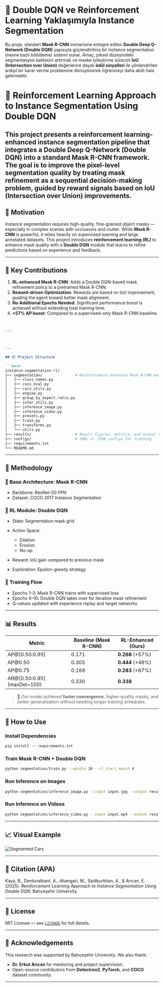 
# 🎯 Double DQN ve Reinforcement Learning Yaklaşımıyla Instance Segmentation

Bu proje, standart **Mask R-CNN** mimarisine entegre edilen **Double Deep Q-Network (Double DQN)** yapısıyla güçlendirilmiş bir instance segmentation (nesne bazlı bölütleme) sistemi sunar. Amaç, piksel düzeyindeki segmentasyon kalitesini artırmak ve maske iyileştirme sürecini **IoU (Intersection over Union)** değerlerine dayalı **ödül sinyalleri** ile yönlendirilen ardışıl bir karar verme problemine dönüştürerek öğrenmeyi daha akıllı hale getirmektir.


# 🎯 Reinforcement Learning Approach to Instance Segmentation Using Double DQN

This project presents a reinforcement learning-enhanced instance segmentation pipeline that integrates a **Double Deep Q-Network (Double DQN)** into a standard **Mask R-CNN** framework. The goal is to improve the pixel-level segmentation quality by treating mask refinement as a sequential decision-making problem, guided by **reward signals** based on **IoU (Intersection over Union)** improvements.
---
## 🧠 Motivation

Instance segmentation requires high-quality, fine-grained object masks — especially in complex scenes with occlusions and clutter. While **Mask R-CNN** is powerful, it relies heavily on supervised learning and large annotated datasets. This project introduces **reinforcement learning (RL)** to enhance mask quality with a **Double DQN** module that learns to refine predictions based on experience and feedback.

---

## 🧰 Key Contributions

1. **RL-enhanced Mask R-CNN**: Adds a Double DQN-based mask refinement policy to a pretrained Mask R-CNN.
2. **Reward-driven Optimization**: Rewards are based on IoU improvement, guiding the agent toward better mask alignment.
3. **No Additional Epochs Needed**: Significant performance boost is achieved without extending total training time.
4. **+57% AP boost**: Compared to a supervised-only Mask R-CNN baseline.
````markdown


---



---

## 📦 Project Structure

```bash
instance-segmentation-rl/
├── segmentation/               # Reinforcement-enhanced Mask R-CNN module
│   ├── class_names.py
│   ├── coco_eval.py
│   ├── coco_utils.py
│   ├── engine.py
│   ├── group_by_aspect_ratio.py
│   ├── infer_utils.py
│   ├── inference_image.py
│   ├── inference_video.py
│   ├── presets.py
│   ├── train.py
│   ├── transforms.py
│   └── utils.py
├── results/                    # Result figures, metrics, and output videos
├── configs/                    # YAML or JSON configs for training
├── requirements.txt
└── README.md
````

---

## 🧪 Methodology

### 🧱 Base Architecture: Mask R-CNN

* Backbone: ResNet-50 FPN
* Dataset: COCO 2017 Instance Segmentation

### 🔁 RL Module: Double DQN

* State: Segmentation mask grid
* Action Space:

  * Dilation
  * Erosion
  * No-op
* Reward: IoU gain compared to previous mask
* Exploration: Epsilon-greedy strategy

### 🧮 Training Flow

* Epochs 1–3: Mask R-CNN trains with supervised loss
* Epochs 4–10: Double DQN takes over for iterative mask refinement
* Q-values updated with experience replay and target networks

---

## 📊 Results

| Metric                       | Baseline (Mask R-CNN) | RL-Enhanced (Ours) |
| ---------------------------- | --------------------- | ------------------ |
| AP@\[0.50:0.95]              | 0.171                 | **0.268** (+57%)   |
| AP\@0.50                     | 0.305                 | **0.444** (+46%)   |
| AP\@0.75                     | 0.169                 | **0.283** (+67%)   |
| AR@\[0.50:0.95] (maxDet=100) | 0.330                 | **0.338**          |

> 🧠 Our model achieved **faster convergence**, higher-quality masks, and better generalization without needing longer training schedules.

---

## 🔧 How to Use

### Install Dependencies

```bash
pip install -r requirements.txt
```

### Train Mask R-CNN + Double DQN

```bash
python segmentation/train.py --epochs 10 --rl_start_epoch 4
```

### Run Inference on Images

```bash
python segmentation/inference_image.py --input input.jpg --output result.png
```

### Run Inference on Videos

```bash
python segmentation/inference_video.py --input input.mp4 --output result.mp4
```

---

## 📈 Visual Example

![Segmented Cars](results/segmentation_output_example.png)

---

## 📝 Citation (APA)

Kaya, B., Denkınalbant, A., Ahangari, M., Saidburkhan, A., & Arıcan, E. (2025). *Reinforcement Learning Approach to Instance Segmentation Using Double DQN*. Bahçeşehir University.

---

## 📜 License

MIT License — see [`LICENSE`](./LICENSE) for full details.

---

## 🙏 Acknowledgements

This research was supported by Bahçeşehir University. We also thank:

* **Dr. Erkut Arıcan** for mentoring and project supervision.
* Open-source contributors from **Detectron2**, **PyTorch**, and **COCO** dataset community.

---

```
```
